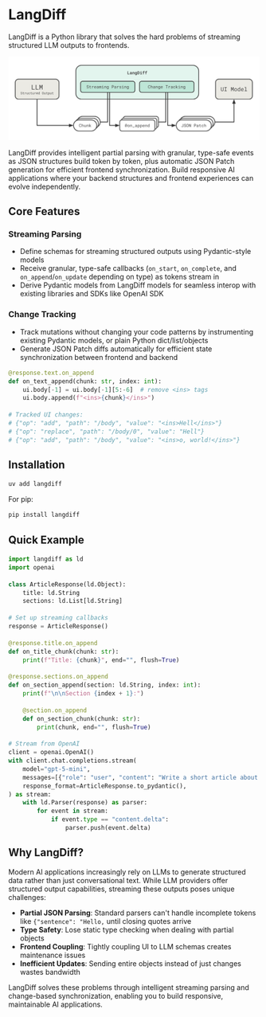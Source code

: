 # LangDiff

LangDiff is a Python library that solves the hard problems of streaming structured LLM outputs to frontends.

![Diagram](./diagram.png)

LangDiff provides intelligent partial parsing with granular, type-safe events as JSON structures build token by token, plus automatic JSON Patch generation for efficient frontend synchronization. Build responsive AI applications where your backend structures and frontend experiences can evolve independently.

## Core Features

### Streaming Parsing
- Define schemas for streaming structured outputs using Pydantic-style models
- Receive granular, type-safe callbacks (`on_start`, `on_complete`, and `on_append`/`on_update` depending on type) as tokens stream in
- Derive Pydantic models from LangDiff models for seamless interop with existing libraries and SDKs like OpenAI SDK

### Change Tracking
- Track mutations without changing your code patterns by instrumenting existing Pydantic models, or plain Python dict/list/objects
- Generate JSON Patch diffs automatically for efficient state synchronization between frontend and backend

```python
@response.text.on_append
def on_text_append(chunk: str, index: int):
    ui.body[-1] = ui.body[-1][5:-6]  # remove <ins> tags
    ui.body.append(f"<ins>{chunk}</ins>")

# Tracked UI changes:
# {"op": "add", "path": "/body", "value": "<ins>Hell</ins>"}
# {"op": "replace", "path": "/body/0", "value": "Hell"}
# {"op": "add", "path": "/body", "value": "<ins>o, world!</ins>"}
```

## Installation

```bash
uv add langdiff
```

For pip:

```bash
pip install langdiff
```

## Quick Example

```python
import langdiff as ld
import openai

class ArticleResponse(ld.Object):
    title: ld.String
    sections: ld.List[ld.String]

# Set up streaming callbacks
response = ArticleResponse()

@response.title.on_append
def on_title_chunk(chunk: str):
    print(f"Title: {chunk}", end="", flush=True)

@response.sections.on_append  
def on_section_append(section: ld.String, index: int):
    print(f"\n\nSection {index + 1}:")
    
    @section.on_append
    def on_section_chunk(chunk: str):
        print(chunk, end="", flush=True)

# Stream from OpenAI
client = openai.OpenAI()
with client.chat.completions.stream(
    model="gpt-5-mini",
    messages=[{"role": "user", "content": "Write a short article about Python"}],
    response_format=ArticleResponse.to_pydantic(),
) as stream:
    with ld.Parser(response) as parser:
        for event in stream:
            if event.type == "content.delta":
                parser.push(event.delta)
```

## Why LangDiff?

Modern AI applications increasingly rely on LLMs to generate structured data rather than just conversational text. While LLM providers offer structured output capabilities, streaming these outputs poses unique challenges:

- **Partial JSON Parsing**: Standard parsers can't handle incomplete tokens like `{"sentence": "Hello,` until closing quotes arrive
- **Type Safety**: Lose static type checking when dealing with partial objects
- **Frontend Coupling**: Tightly coupling UI to LLM schemas creates maintenance issues
- **Inefficient Updates**: Sending entire objects instead of just changes wastes bandwidth

LangDiff solves these problems through intelligent streaming parsing and change-based synchronization, enabling you to build responsive, maintainable AI applications.